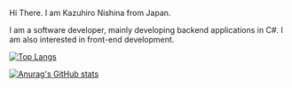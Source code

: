Hi There.
 I am Kazuhiro Nishina from Japan.

I am a software developer, mainly developing backend applications in C#. I am also interested in front-end development.


[![Top Langs](https://github-readme-stats.vercel.app/api/top-langs/?username=tortoise247)](https://github.com/anuraghazra/github-readme-stats)

[![Anurag's GitHub stats](https://github-readme-stats.vercel.app/api?username=tortoise247)](https://github.com/anuraghazra/github-readme-stats)
